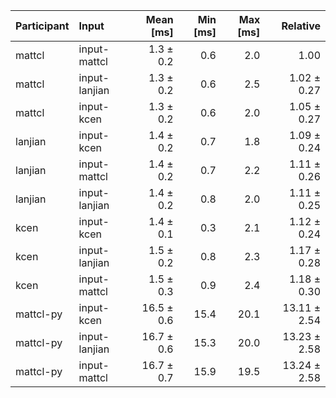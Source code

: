 | Participant | Input | Mean [ms] | Min [ms] | Max [ms] | Relative |
|:---|:---|---:|---:|---:|---:|
| mattcl | input-mattcl | 1.3 ± 0.2 | 0.6 | 2.0 | 1.00 |
| mattcl | input-lanjian | 1.3 ± 0.2 | 0.6 | 2.5 | 1.02 ± 0.27 |
| mattcl | input-kcen | 1.3 ± 0.2 | 0.6 | 2.0 | 1.05 ± 0.27 |
| lanjian | input-kcen | 1.4 ± 0.2 | 0.7 | 1.8 | 1.09 ± 0.24 |
| lanjian | input-mattcl | 1.4 ± 0.2 | 0.7 | 2.2 | 1.11 ± 0.26 |
| lanjian | input-lanjian | 1.4 ± 0.2 | 0.8 | 2.0 | 1.11 ± 0.25 |
| kcen | input-kcen | 1.4 ± 0.1 | 0.3 | 2.1 | 1.12 ± 0.24 |
| kcen | input-lanjian | 1.5 ± 0.2 | 0.8 | 2.3 | 1.17 ± 0.28 |
| kcen | input-mattcl | 1.5 ± 0.3 | 0.9 | 2.4 | 1.18 ± 0.30 |
| mattcl-py | input-kcen | 16.5 ± 0.6 | 15.4 | 20.1 | 13.11 ± 2.54 |
| mattcl-py | input-lanjian | 16.7 ± 0.6 | 15.3 | 20.0 | 13.23 ± 2.58 |
| mattcl-py | input-mattcl | 16.7 ± 0.7 | 15.9 | 19.5 | 13.24 ± 2.58 |

